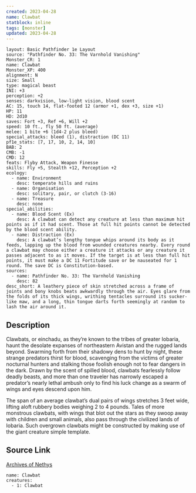 ```yaml
---
created: 2023-04-28
name: Clawbat
statblock: inline
tags: [monster]
updated: 2023-04-28
---
```

```statblock
layout: Basic Pathfinder 1e Layout
source: "Pathfinder No. 33: The Varnhold Vanishing"
Monster_CR: 1
name: Clawbat
Monster_XP: 400
alignment: N
size: Small
type: magical beast
INI: +3
perception: +2
senses: darkvision, low-light vision, blood scent
AC: 15, touch 14, flat-footed 12 (armor +1, dex +3, size +1)
HP: 11
HD: 2d10
saves: Fort +3, Ref +6, Will +2
speed: 10 ft., fly 50 ft. (average)
melee: 1 bite +6 (1d4-2 plus bleed)
special_attacks: bleed (1), distraction (DC 11)
pf1e_stats: [7, 17, 10, 2, 14, 10]
BAB: 2
CMB: -1
CMD: 12
feats: Flyby Attack, Weapon Finesse
skills: Fly +5, Stealth +12, Perception +2
ecology:
  - name: Environment
    desc: temperate hills and ruins
  - name: Organisation
    desc: solitary, pair, or clutch (3-16)
  - name: Treasure
    desc: none
special_abilities:
  - name: Blood Scent (Ex)
    desc: A clawbat can detect any creature at less than maximum hit points as if it had scent. Those at full hit points cannot be detected by the blood scent ability.
  - name: Distraction (Ex)
    desc: A clawbat’s lengthy tongue whips around its body as it feeds, lapping up the blood from wounded creatures nearby. Every round a clawbat may choose either a creature it attacks or any creature it passes adjacent to as it moves. If the target is at less than full hit points, it must make a DC 11 Fortitude save or be nauseated for 1 round. The save DC is Constitution-based.
sources:
  - name: Pathfinder No. 33: The Varnhold Vanishing
    desc: 82
desc_short: A leathery piece of skin stretched across a frame of joints and bony knobs beats awkwardly through the air. Eyes glare from the folds of its thick wings, writhing tentacles surround its sucker-like maw, and a long, thin tongue darts forth seemingly at random to lash the air around it.
```
## Description
Clawbats, or einchadu, as they’re known to the tribes of greater Iobaria, haunt the desolate expanses of northeastern Avistan and the rugged lands beyond. Swarming forth from their shadowy dens to hunt by night, these strange predators thirst for blood, scavenging from the victims of greater nocturnal hunters and stalking those foolish enough not to fear dangers in the dark. Drawn by the scent of spilled blood, clawbats fearlessly follow deadly beasts, and more than one traveler has narrowly escaped a predator’s nearly lethal ambush only to find his luck change as a swarm of wings and eyes descend upon him.

The span of an average clawbat’s dual pairs of wings stretches 3 feet wide, lifting aloft rubbery bodies weighing 2 to 4 pounds. Tales of more monstrous clawbats, with wings that blot out the stars as they swoop away with children and small animals, also pass through the civilized lands of Iobaria. Such overgrown clawbats might be constructed by making use of the giant creature simple template.
## Source Link
[Archives of Nethys](https://aonprd.com/MonsterDisplay.aspx?ItemName=Clawbat)
```encounter-table
name: Clawbat
creatures:
  - 1: Clawbat
```
